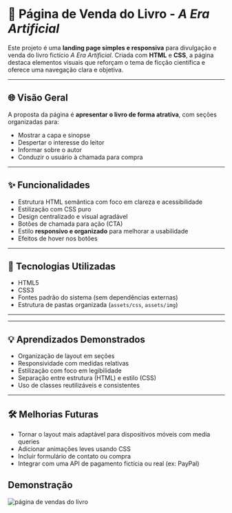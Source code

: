 # 📘 Página de Venda do Livro - *A Era Artificial*

Este projeto é uma **landing page simples e responsiva** para divulgação e venda do livro fictício *A Era Artificial*. Criada com **HTML** e **CSS**, a página destaca elementos visuais que reforçam o tema de ficção científica e oferece uma navegação clara e objetiva.

---

## 🌐 Visão Geral

A proposta da página é **apresentar o livro de forma atrativa**, com seções organizadas para:
- Mostrar a capa e sinopse
- Despertar o interesse do leitor
- Informar sobre o autor
- Conduzir o usuário à chamada para compra

---

## ✨ Funcionalidades

- Estrutura HTML semântica com foco em clareza e acessibilidade
- Estilização com CSS puro
- Design centralizado e visual agradável
- Botões de chamada para ação (CTA)
- Estilo **responsivo e organizado** para melhorar a usabilidade
- Efeitos de hover nos botões

---

## 🧱 Tecnologias Utilizadas

- HTML5
- CSS3
- Fontes padrão do sistema (sem dependências externas)
- Estrutura de pastas organizada (`assets/css`, `assets/img`)

---


---

## 💡 Aprendizados Demonstrados

- Organização de layout em seções
- Responsividade com medidas relativas
- Estilização com foco em legibilidade
- Separação entre estrutura (HTML) e estilo (CSS)
- Uso de classes reutilizáveis e consistentes

---

## 🛠️ Melhorias Futuras

- Tornar o layout mais adaptável para dispositivos móveis com media queries
- Adicionar animações leves usando CSS
- Incluir formulário de contato ou compra
- Integrar com uma API de pagamento fictícia ou real (ex: PayPal)

## Demonstração
![página de vendas do livro](https://github.com/user-attachments/assets/c133dd94-dae1-44d8-99fc-7d2ea7926275)

